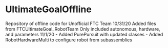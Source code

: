 # UltimateGoalOffline
Repository of offline code for Unofficial FTC Team
10/31/20 Added files from FTCUltimateGoal_RobotTeam
Only included autonomous, hardware, and parameters
11/1/20 - Added PurePursuit with updated classes
        - Added RobotHardwareMulti to configure robot from subassemblies

